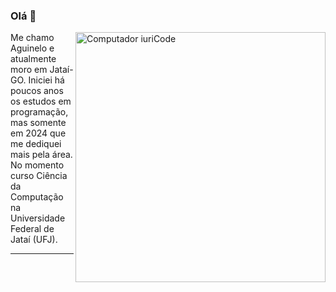 ### Olá 👋

<img src="https://github.com/AguineloP/AguineloP/assets/167259858/11a9daa2-934d-434c-965c-fa94e8301693" min-width="400px" max-width="400px" width="400px" align="right" alt="Computador iuriCode">
  Me chamo Aguinelo e atualmente moro em Jataí-GO. Iniciei há poucos anos os estudos em programação, mas somente em 2024 que me dediquei mais pela área. No momento curso Ciência da Computação na Universidade Federal de Jataí (UFJ).

_____
